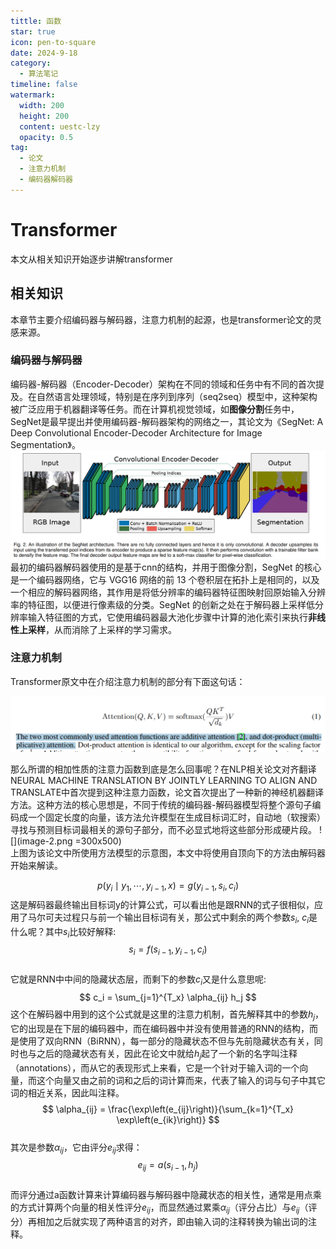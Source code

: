 ```yaml
---
tittle: 函数
star: true
icon: pen-to-square
date: 2024-9-18
category:
  - 算法笔记
timeline: false 
watermark:
  width: 200
  height: 200
  content: uestc-lzy
  opacity: 0.5
tag:
  - 论文
  - 注意力机制
  - 编码器解码器 
---
```

# Transformer
本文从相关知识开始逐步讲解transformer
<!-- more -->
## 相关知识
本章节主要介绍编码器与解码器，注意力机制的起源，也是transformer论文的灵感来源。
### 编码器与解码器
编码器-解码器（Encoder-Decoder）架构在不同的领域和任务中有不同的首次提及。在自然语言处理领域，特别是在序列到序列（seq2seq）模型中，这种架构被广泛应用于机器翻译等任务。而在计算机视觉领域，如**图像分割**任务中，SegNet是最早提出并使用编码器-解码器架构的网络之一，其论文为《SegNet: A Deep Convolutional Encoder-Decoder Architecture for Image Segmentation》。
![alt text](image.png)
最初的编码器解码器使用的是基于cnn的结构，并用于图像分割，SegNet 的核心是一个编码器网络，它与 VGG16 网络的前 13 个卷积层在拓扑上是相同的，以及一个相应的解码器网络，其作用是将低分辨率的编码器特征图映射回原始输入分辨率的特征图，以便进行像素级的分类。SegNet 的创新之处在于解码器上采样低分辨率输入特征图的方式，它使用编码器最大池化步骤中计算的池化索引来执行**非线性上采样**，从而消除了上采样的学习需求。

### 注意力机制

Transformer原文中在介绍注意力机制的部分有下面这句话：

![](image-1.png)  

那么所谓的相加性质的注意力函数到底是怎么回事呢？在NLP相关论文对齐翻译NEURAL MACHINE TRANSLATION BY JOINTLY LEARNING TO ALIGN AND TRANSLATE中首次提到这种注意力函数，论文首次提出了一种新的神经机器翻译方法。这种方法的核心思想是，不同于传统的编码器-解码器模型将整个源句子编码成一个固定长度的向量，该方法允许模型在生成目标词汇时，自动地（软搜索）寻找与预测目标词最相关的源句子部分，而不必显式地将这些部分形成硬片段。
![](image-2.png =300x500)  
上图为该论文中所使用方法模型的示意图，本文中将使用自顶向下的方法由解码器开始来解读。   
  
$$
p(y_{i} \mid y_{1}, \cdots, y_{i-1}, x) = g(y_{i-1}, s_{i}, c_{i})
$$
这是解码器最终输出目标词y的计算公式，可以看出他是跟RNN的式子很相似，应用了马尔可夫过程只与前一个输出目标词有关，那公式中剩余的两个参数$s_{i}$, $c_{i}$是什么呢？其中$s_{i}$比较好解释:
$$s_{i}=f\left(s_{i-1}, y_{i-1}, c_{i}\right)$$  
它就是RNN中中间的隐藏状态层，而剩下的参数$c_{i}$又是什么意思呢:
$$ c_i = \sum_{j=1}^{T_x} \alpha_{ij} h_j $$ 
这个在解码器中用到的这个公式就是这里的注意力机制，首先解释其中的参数$h_j$，它的出现是在下层的编码器中，而在编码器中并没有使用普通的RNN的结构，而是使用了双向RNN（BiRNN），每一部分的隐藏状态不但与先前隐藏状态有关，同时也与之后的隐藏状态有关，因此在论文中就给$h_j$起了一个新的名字叫注释（annotations），而从它的表现形式上来看，它是一个针对于输入词的一个向量，而这个向量又由之前的词和之后的词计算而来，代表了输入的词与句子中其它词的相近关系，因此叫注释。  
$$ \alpha_{ij} = \frac{\exp\left(e_{ij}\right)}{\sum_{k=1}^{T_x} \exp\left(e_{ik}\right)} $$  
其次是参数$\alpha_{ij}$，它由评分$e_{ij}$求得：
$$ e_{ij} = a(s_{i-1}, h_j) $$  
而评分通过a函数计算来计算编码器与解码器中隐藏状态的相关性，通常是用点乘的方式计算两个向量的相关性评分$e_{ij}$，而显然通过累乘$\alpha_{ij}$（评分占比）与$e_{ij}$（评分）再相加之后就实现了两种语言的对齐，即由输入词的注释转换为输出词的注释。









